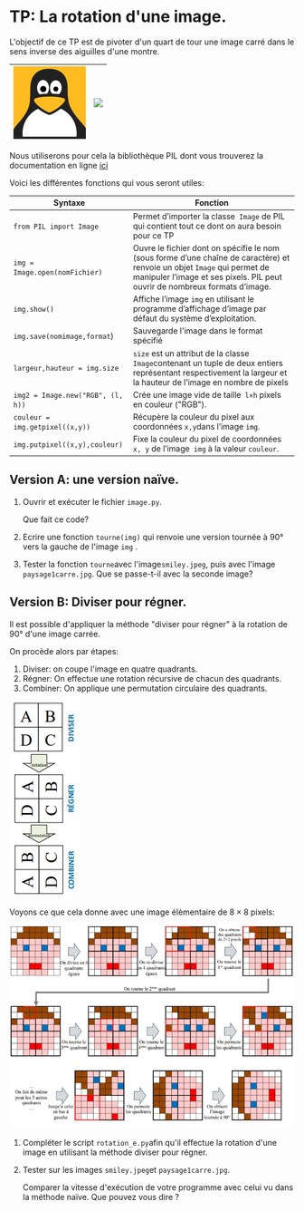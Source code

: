 # TP: La rotation d'une image. 

L'objectif de ce TP est de pivoter d'un quart de tour une image carré dans le sens inverse des aiguilles d'une montre. 

| ![](/Diviser_pour_mieux_regner/IMG/Tux128.png) | ![](/Diviser_pour_mieux_regner/IMG/Tux128_pivoté.png) |
| :----------------------------------------------------------: | :----------------------------------------------------------: |

Nous utiliserons pour cela la bibliothèque PIL dont vous trouverez la documentation en ligne [ici](https://he-arc.github.io/livre-python/pillow/index.html)

Voici les différentes fonctions qui vous seront utiles:

| Syntaxe                           | Fonction                                                     |
| --------------------------------- | ------------------------------------------------------------ |
| `from PIL import Image`           | Permet d’importer la classe` Image` de PIL qui contient tout ce dont on aura besoin  pour ce TP |
| `img = Image.open(nomFichier)`    | Ouvre le fichier dont on spécifie le nom (sous forme d’une chaîne de caractère) et  renvoie un objet `Image` qui permet de manipuler l’image et ses pixels. PIL peut  ouvrir de nombreux formats d’image. |
| `img.show()`                      | Affiche l’image `img` en utilisant le programme d’affichage d’image par défaut du  système d’exploitation. |
| `img.save(nomimage,format`)       | Sauvegarde l'image dans le format spécifié                   |
| `largeur,hauteur = img.size`      | `size` est un attribut de la classe ` Image `contenant un tuple de deux entiers  représentant respectivement la largeur et la hauteur de l’image en nombre de pixels |
| `img2 = Image.new("RGB", (l, h))` | Crée une image vide de taille` l×h` pixels en couleur  ("RGB"). |
| `couleur = img.getpixel((x,y)) `  | Récupère la couleur du pixel aux coordonnées ` x,y `dans l’image ` img `. |
| `img.putpixel((x,y),couleur) `    | Fixe la couleur du pixel de coordonnées `x, y` de l’image` img` à la valeur `couleur`. |



## Version A: une version naïve. 

1. Ouvrir et exécuter le fichier `image.py`. 

   Que fait ce code? 

2. Ecrire une fonction `tourne(img)` qui renvoie une version tournée à 90° vers la gauche de l'image `img` . 

3. Tester la fonction `tourne`avec l'image`smiley.jpeg`, puis avec l'image `paysage1carre.jpg`. Que se passe-t-il avec la seconde image? 

## Version B: Diviser pour régner. 

Il est possible d'appliquer la méthode "diviser pour régner" à la rotation de 90° d'une image carrée. 

On procède alors par étapes:

1. Diviser: on coupe l'image en quatre quadrants. 
2. Régner: On effectue une rotation récursive de chacun des quadrants. 
3. Combiner: On applique une permutation circulaire des quadrants. 

![](/Diviser_pour_mieux_regner/IMG/photo1.jpg)

Voyons ce que cela donne avec une image élèmentaire de $8 \times 8$ pixels:

![](/Diviser_pour_mieux_regner/IMG/photo2.jpg) 

1. Compléter le script `rotation_e.py`afin qu'il effectue la rotation d'une image en utilisant la méthode diviser pour régner. 

2. Tester sur les images `smiley.jpeg`et `paysage1carre.jpg`.

   Comparer la vitesse d'exécution de votre programme avec celui vu dans la méthode naïve. Que pouvez vous dire ? 

   
